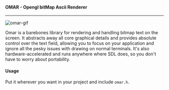 #### OMAR - **O**pengl bit**M**ap **A**scii **R**enderer
---
![omar-gif](https://user-images.githubusercontent.com/33865403/107491814-f16cd600-6b8b-11eb-9ba7-f8db69026ec5.gif)

Omar is a barebones library for rendering and handling bitmap text on the screen. It abstracts away all core graphical details and provides absolute control over the text field, allowing you to focus on your application and ignore all the pesky issues with drawing on normal terminals. It's also hardware-accelerated and runs anywhere where SDL does, so you don't have to worry about portability.

#### Usage
Put it wherever you want in your project and include `omar.h`. 
